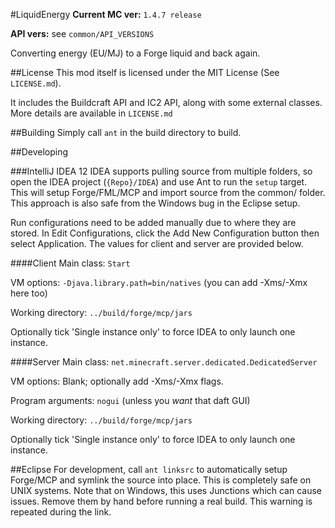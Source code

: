 #LiquidEnergy
**Current MC ver:** `1.4.7 release`

**API vers:** see `common/API_VERSIONS`

Converting energy (EU/MJ) to a Forge liquid and back again.

##License
This mod itself is licensed under the MIT License (See `LICENSE.md`).

It includes the Buildcraft API and IC2 API, along with some external classes. More details are available in `LICENSE.md`

##Building
Simply call `ant` in the build directory to build.

##Developing

###IntelliJ IDEA 12
IDEA supports pulling source from multiple folders, so open the IDEA project (`{Repo}/IDEA`) and use Ant to run the `setup` target. This will setup Forge/FML/MCP and import source from the common/ folder. This approach is also safe from the Windows bug in the Eclipse setup.

Run configurations need to be added manually due to where they are stored. In Edit Configurations, click the Add New Configuration button then select Application. The values for client and server are provided below.

####Client
Main class: `Start`

VM options: `-Djava.library.path=bin/natives` (you can add -Xms/-Xmx here too)

Working directory: `../build/forge/mcp/jars`

Optionally tick 'Single instance only' to force IDEA to only launch one instance.

####Server
Main class: `net.minecraft.server.dedicated.DedicatedServer`

VM options: Blank; optionally add -Xms/-Xmx flags.

Program arguments: `nogui` (unless you *want* that daft GUI)

Working directory: `../build/forge/mcp/jars`

Optionally tick 'Single instance only' to force IDEA to only launch one instance.

##Eclipse
For development, call `ant linksrc` to automatically setup Forge/MCP and symlink the source into place. This is completely safe on UNIX systems. Note that on Windows, this uses Junctions which can cause issues. Remove them by hand before running a real build. This warning is repeated during the link.
